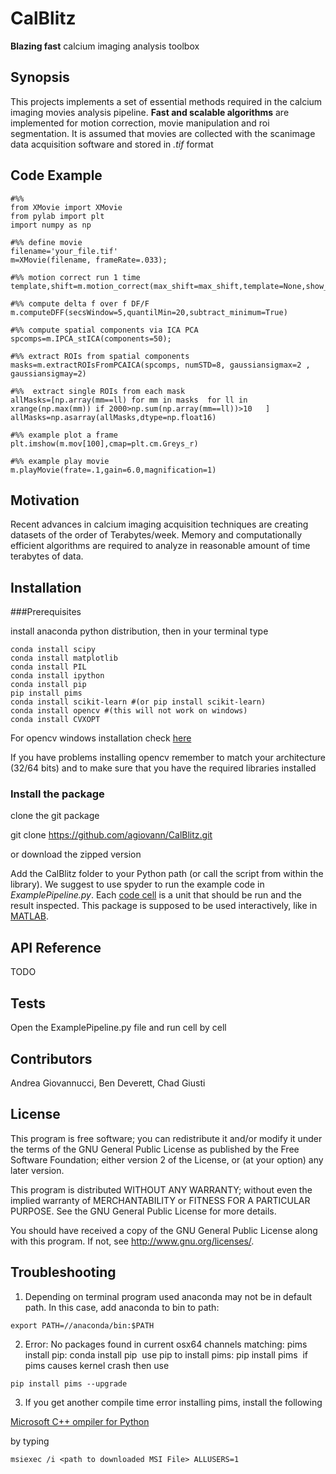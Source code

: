 # CalBlitz
**Blazing fast** calcium imaging analysis toolbox

## Synopsis
This projects implements a set of essential methods required in the calcium imaging movies analysis pipeline. **Fast and scalable algorithms** are implemented for motion correction, movie manipulation and roi segmentation. It is assumed that movies are collected with the scanimage data acquisition software and stored in *.tif* format

## Code Example

```
#%%
from XMovie import XMovie
from pylab import plt
import numpy as np

#%% define movie
filename='your_file.tif'
m=XMovie(filename, frameRate=.033);

#%% motion correct run 1 time
template,shift=m.motion_correct(max_shift=max_shift,template=None,show_movie=False);

#%% compute delta f over f DF/F
m.computeDFF(secsWindow=5,quantilMin=20,subtract_minimum=True)

#%% compute spatial components via ICA PCA
spcomps=m.IPCA_stICA(components=50);

#%% extract ROIs from spatial components 
masks=m.extractROIsFromPCAICA(spcomps, numSTD=8, gaussiansigmax=2 , gaussiansigmay=2)

#%%  extract single ROIs from each mask
allMasks=[np.array(mm==ll) for mm in masks  for ll in xrange(np.max(mm)) if 2000>np.sum(np.array(mm==ll))>10   ]
allMasks=np.asarray(allMasks,dtype=np.float16)

#%% example plot a frame
plt.imshow(m.mov[100],cmap=plt.cm.Greys_r)

#%% example play movie
m.playMovie(frate=.1,gain=6.0,magnification=1)
```


## Motivation

Recent advances in calcium imaging acquisition techniques are creating datasets of the order of Terabytes/week. Memory and computationally efficient algorithms are required to analyze in reasonable amount of time terabytes of data.  

## Installation

###Prerequisites

install anaconda python distribution, then in your terminal type

```
conda install scipy 
conda install matplotlib
conda install PIL 
conda install ipython 
conda install pip
pip install pims
conda install scikit­-learn #(or pip install scikit-learn)
conda install opencv #(this will not work on windows)
conda install CVXOPT

```
For opencv windows installation check [here]( 
http://opencv-python-tutroals.readthedocs.org/en/latest/py_tutorials/py_setup/py_setup_in_windows/py_setup_in_windows.html)

If you have problems installing opencv remember to match your architecture (32/64 bits) and to make sure that you have the required libraries installed

### Install the package

clone the git package 

git clone https://github.com/agiovann/CalBlitz.git

or download the zipped version 
 
 

Add the CalBlitz folder to your Python path (or call the script from within the library). We suggest to use spyder to run the example code in *ExamplePipeline.py*. Each [code cell](https://pythonhosted.org/spyder/editor.html#how-to-define-a-code-cell) is a unit that should be run and the result inspected. This package is supposed to be used interactively, like in [MATLAB](http://www.mathworks.com).   

## API Reference

TODO 

## Tests

Open the ExamplePipeline.py file and run cell by cell

## Contributors

Andrea Giovannucci, Ben Deverett, Chad Giusti


## License

This program is free software; you can redistribute it and/or modify it under the terms of the GNU General Public License as published by the Free Software Foundation; either version 2 of the License, or (at your option) any later version.

This program is distributed WITHOUT ANY WARRANTY; without even the implied warranty of MERCHANTABILITY or FITNESS FOR A PARTICULAR PURPOSE. See the GNU General Public License for more details.

You should have received a copy of the GNU General Public License along with this program. If not, see <http://www.gnu.org/licenses/>.

## Troubleshooting

1. Depending on terminal program used anaconda may not be in default path. In this case, add anaconda to bin to path: 

```
export PATH=//anaconda/bin:$PATH
```

2. Error: No packages found in current osx­64 channels matching: pims
 install pip: conda install pip
­ use pip to install pims: pip install pims
­ if pims causes kernel crash then use 

 ```
 pip install pims ­­--upgrade
 ```
 
3. If you get another compile time error installing pims, install the following 

[Microsoft C++ ompiler for Python](https://www.microsoft.com/en-us/download/confirmation.aspx?id=44266)

by typing 

``` 
msiexec /i <path to downloaded MSI File> ALLUSERS=1 
```


­